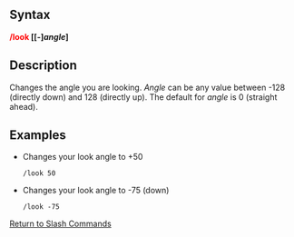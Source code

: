 ## Syntax

**<span style="color:red">/look</span> \[\[-\]*angle*\]**

## Description

Changes the angle you are looking. *Angle* can be any value between -128 (directly down) and 128 (directly up). The
default for *angle* is 0 (straight ahead).

## Examples

-   Changes your look angle to +50
      
        /look 50
-   Changes your look angle to -75 (down)
      
        /look -75

[Return to Slash Commands](slash-commands.md)



